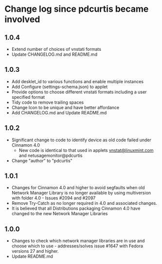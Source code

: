 # Change log since pdcurtis became involved
## 1.0.4
  * Extend number of choices of vnstati formats
  * Update CHANGELOG.md and README.md
## 1.0.3
  * Add desklet_id to various functions and enable multiple instances
  * Add Configure (settings-schema.json) to applet
  * Provide options to choose different vnstati formats including a user specified format
  * Tidy code to remove trailing spaces
  * Change Icon to be unique and have better affordance
  * Add CHANGELOG.md and Update README.md
## 1.0.2
  * Significant change to code to identify device as old code failed under Cinnamon 4.0
    - New code is identical to that used in applets vnstat@linuxmint.com and netusagemonitor@pdcurtis
  * Change "author" to "pdcurtis"
## 1.0.1
  * Changes for Cinnamon 4.0 and higher to avoid segfaults when old Network Manager Library is no longer available by using multiversion with folder 4.0 - Issues #2094 and #2097
  * Remove Try-Catch as no longer required in 4.0 and associated changes.
  * It is believed that all Distributions packaging Cinnamon 4.0 have changed to the new Network Manager Libraries
## 1.0.0
  * Changes to check which network manager libraries are in use and choose which to use - addresses/solves issue #1647 with Fedora versions 27 and higher.
  * Update README.md


